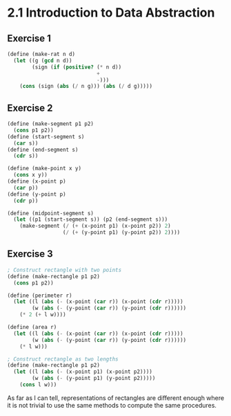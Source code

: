 # 2.1 Introduction to Data Abstraction

## Exercise 1

```scheme
(define (make-rat n d)
  (let ((g (gcd n d))
        (sign (if (positive? (* n d))
                             +
                             -)))
    (cons (sign (abs (/ n g))) (abs (/ d g)))))
```

## Exercise 2

```scheme
(define (make-segment p1 p2)
  (cons p1 p2))
(define (start-segment s)
  (car s))
(define (end-segment s)
  (cdr s))

(define (make-point x y)
  (cons x y))
(define (x-point p)
  (car p))
(define (y-point p)
  (cdr p))

(define (midpoint-segment s)
  (let ((p1 (start-segment s)) (p2 (end-segment s)))
    (make-segment (/ (+ (x-point p1) (x-point p2)) 2)
                  (/ (+ (y-point p1) (y-point p2)) 2))))
```

## Exercise 3

```scheme
; Construct rectangle with two points
(define (make-rectangle p1 p2)
  (cons p1 p2))

(define (perimeter r)
  (let ((l (abs (- (x-point (car r)) (x-point (cdr r)))))
        (w (abs (- (y-point (car r)) (y-point (cdr r))))))
    (* 2 (+ l w))))

(define (area r)
  (let ((l (abs (- (x-point (car r)) (x-point (cdr r)))))
        (w (abs (- (y-point (car r)) (y-point (cdr r))))))
    (* l w)))

; Construct rectangle as two lengths
(define (make-rectangle p1 p2)
  (let ((l (abs (- (x-point p1) (x-point p2))))
        (w (abs (- (y-point p1) (y-point p2)))))
    (cons l w)))
```

As far as I can tell, representations of rectangles are different enough where
it is not trivial to use the same methods to compute the same procedures.

